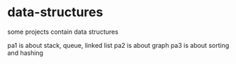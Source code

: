 # data-structures
some projects contain data structures

pa1 is about stack, queue, linked list
pa2 is about graph
pa3 is about sorting and hashing

